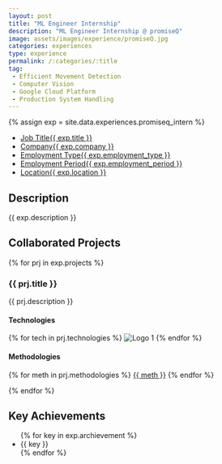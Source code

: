 ```yaml
---
layout: post
title: "ML Engineer Internship"
description: "ML Engineer Internship @ promiseQ"
image: assets/images/experience/promiseQ.jpg
categories: experiences
type: experience
permalink: /:categories/:title
tag:
 - Efficient Movement Detection
 - Computer Vision
 - Google Cloud Platform
 - Production System Handling 
---
```


{% assign exp = site.data.experiences.promiseq_intern %}
<div id="main">
	<section id='second'>
		<div class="inner no-padding">
            <div class="tag-container">
                    <ul class="actions">
                        <li><a href="#" class="button special small disable">Job Title</a><a href="#" class="button small disable">{{ exp.title }}</a></li>
                        <li><a href="#" class="button special small disable">Company</a><a href="#" class="button small disable">{{ exp.company }}</a></li>
						<li><a href="#" class="button special small disable">Employment Type</a><a href="#" class="button small disable">{{ exp.employment_type }}</a></li>
                        <li><a href="#" class="button special small disable">Employment Period</a><a href="#" class="button small disable">{{ exp.employment_period }}</a></li>
						<li><a href="#" class="button special small disable">Location</a><a href="#" class="button small disable">{{ exp.location }}</a></li>
                    </ul>
            </div>
			<div>
				<h2>Description</h2>
				<p>{{ exp.description }}</p>
			</div>
		</div>
	</section>
	<section id='third'>
		<div class="inner no-padding">
			<div>
				<h2>Collaborated Projects</h2>
				{% for prj in exp.projects %}
				<div>
					<h3>{{ prj.title }}</h3>
					<p>{{ prj.description }}</p>
					<div class="row">
						<div class="6u 12u$(small)">
							<h4>Technologies</h4>
							<div class='logos-container'>
								{% for tech in prj.technologies %}
								<img src="{{site.baseurl}}/assets/images/logos/{{ tech }}.png" alt="Logo 1" class="logos">
								{% endfor %}
							</div>
						</div>
						<div class="6u$ 12u$(small) ">
							<h4>Methodologies</h4>
							<p>
								{% for meth in prj.methodologies %}
								<a href="#" class="button small disable">{{ meth }}</a>
								{% endfor %}
							</p>
						</div>
					</div>
				</div>
				{% endfor %}
			</div>
		</div>
		<div class="inner no-padding">
			<div>
				<h2>Key Achievements</h2>
                <ul class='fa-ul'>
					{% for key in exp.archievement %}
                    <li><i class="fa-li fa fa-check-square"></i>{{ key }}</li>
					{% endfor %}
                </ul>
			</div>
		</div>
	</section>
</div>
